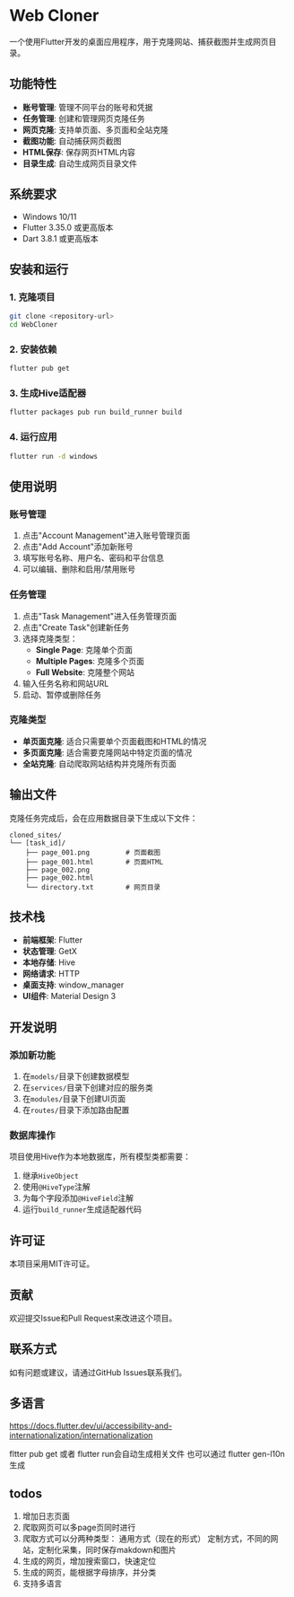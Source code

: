 # Web Cloner

一个使用Flutter开发的桌面应用程序，用于克隆网站、捕获截图并生成网页目录。

## 功能特性

- **账号管理**: 管理不同平台的账号和凭据
- **任务管理**: 创建和管理网页克隆任务
- **网页克隆**: 支持单页面、多页面和全站克隆
- **截图功能**: 自动捕获网页截图
- **HTML保存**: 保存网页HTML内容
- **目录生成**: 自动生成网页目录文件

## 系统要求

- Windows 10/11
- Flutter 3.35.0 或更高版本
- Dart 3.8.1 或更高版本

## 安装和运行

### 1. 克隆项目

```bash
git clone <repository-url>
cd WebCloner
```

### 2. 安装依赖

```bash
flutter pub get
```

### 3. 生成Hive适配器

```bash
flutter packages pub run build_runner build
```

### 4. 运行应用

```bash
flutter run -d windows
```


## 使用说明

### 账号管理

1. 点击"Account Management"进入账号管理页面
2. 点击"Add Account"添加新账号
3. 填写账号名称、用户名、密码和平台信息
4. 可以编辑、删除和启用/禁用账号

### 任务管理

1. 点击"Task Management"进入任务管理页面
2. 点击"Create Task"创建新任务
3. 选择克隆类型：
   - **Single Page**: 克隆单个页面
   - **Multiple Pages**: 克隆多个页面
   - **Full Website**: 克隆整个网站
4. 输入任务名称和网站URL
5. 启动、暂停或删除任务

### 克隆类型

- **单页面克隆**: 适合只需要单个页面截图和HTML的情况
- **多页面克隆**: 适合需要克隆网站中特定页面的情况
- **全站克隆**: 自动爬取网站结构并克隆所有页面

## 输出文件

克隆任务完成后，会在应用数据目录下生成以下文件：

```
cloned_sites/
└── [task_id]/
    ├── page_001.png         # 页面截图
    ├── page_001.html        # 页面HTML
    ├── page_002.png
    ├── page_002.html
    └── directory.txt        # 网页目录
```

## 技术栈

- **前端框架**: Flutter
- **状态管理**: GetX
- **本地存储**: Hive
- **网络请求**: HTTP
- **桌面支持**: window_manager
- **UI组件**: Material Design 3

## 开发说明

### 添加新功能

1. 在`models/`目录下创建数据模型
2. 在`services/`目录下创建对应的服务类
3. 在`modules/`目录下创建UI页面
4. 在`routes/`目录下添加路由配置

### 数据库操作

项目使用Hive作为本地数据库，所有模型类都需要：

1. 继承`HiveObject`
2. 使用`@HiveType`注解
3. 为每个字段添加`@HiveField`注解
4. 运行`build_runner`生成适配器代码

## 许可证

本项目采用MIT许可证。

## 贡献

欢迎提交Issue和Pull Request来改进这个项目。

## 联系方式

如有问题或建议，请通过GitHub Issues联系我们。

## 多语言

https://docs.flutter.dev/ui/accessibility-and-internationalization/internationalization

fltter pub get 或者 flutter run会自动生成相关文件
也可以通过 flutter gen-l10n  生成


## todos
1. 增加日志页面
3. 爬取网页可以多page页同时进行
4. 爬取方式可以分两种类型：
    通用方式（现在的形式）
    定制方式，不同的网站，定制化采集，同时保存makdown和图片
5. 生成的网页，增加搜索窗口，快速定位
6. 生成的网页，能根据字母排序，并分类
7. 支持多语言
